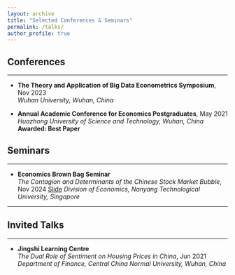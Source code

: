 ```yaml
---
layout: archive
title: "Selected Conferences & Seminars"
permalink: /talks/
author_profile: true
---
```


## Conferences
---
* **The Theory and Application of Big Data Econometrics Symposium**, Nov 2023  
  *Wuhan University, Wuhan, China*

* **Annual Academic Conference for Economics Postgraduates**, May 2021  
  *Huazhong University of Science and Technology, Wuhan, China*  
  **Awarded: Best Paper**

## Seminars
---
* **Economics Brown Bag Seminar**  
  *The Contagion and Determinants of the Chinese Stock Market Bubble*, Nov 2024 [Slide](../assets/How_Do_Sectoral_Sparks_Ignite_Market_Wide_Bubbles____slides_.pdf) 
  *Division of Economics, Nanyang Technological University, Singapore*  

---

## Invited Talks
---
* **Jingshi Learning Centre**  
  *The Dual Role of Sentiment on Housing Prices in China*, Jun 2021  
  *Department of Finance, Central China Normal University, Wuhan, China*
